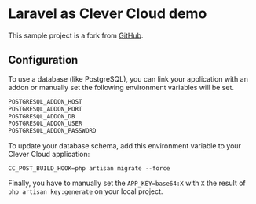 # Laravel as Clever Cloud demo

This sample project is a fork from [GitHub](https://github.com/evercode1/sample-project).

## Configuration

To use a database (like PostgreSQL), you can link your application with an addon or manually set the following environment variables will be set.

```bash
POSTGRESQL_ADDON_HOST
POSTGRESQL_ADDON_PORT
POSTGRESQL_ADDON_DB
POSTGRESQL_ADDON_USER
POSTGRESQL_ADDON_PASSWORD
```

To update your database schema, add this environment variable to your Clever Cloud application:

`CC_POST_BUILD_HOOK=php artisan migrate --force`

Finally, you have to manually set the `APP_KEY=base64:X` with `X` the result of `php artisan key:generate` on your local project.
